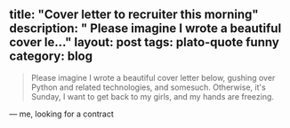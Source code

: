 title: "Cover letter to recruiter this morning"
description: " Please imagine I wrote a beautiful cover le..."
layout: post
tags: plato-quote funny
category: blog
---

> Please imagine I wrote a beautiful cover letter below, gushing over Python and related technologies, and somesuch. Otherwise, it's Sunday, I want to get back to my girls, and my hands are freezing.

&mdash; me, looking for a contract
